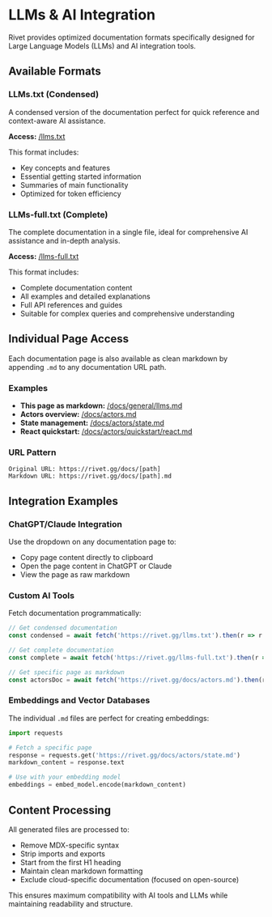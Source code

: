 # LLMs & AI Integration

Rivet provides optimized documentation formats specifically designed for Large Language Models (LLMs) and AI integration tools.

## Available Formats

### LLMs.txt (Condensed)
A condensed version of the documentation perfect for quick reference and context-aware AI assistance.

**Access:** [/llms.txt](/llms.txt)

This format includes:
- Key concepts and features
- Essential getting started information
- Summaries of main functionality
- Optimized for token efficiency

### LLMs-full.txt (Complete)
The complete documentation in a single file, ideal for comprehensive AI assistance and in-depth analysis.

**Access:** [/llms-full.txt](/llms-full.txt)

This format includes:
- Complete documentation content
- All examples and detailed explanations
- Full API references and guides
- Suitable for complex queries and comprehensive understanding

## Individual Page Access

Each documentation page is also available as clean markdown by appending `.md` to any documentation URL path.

### Examples

- **This page as markdown:** [/docs/general/llms.md](/docs/general/llms.md)
- **Actors overview:** [/docs/actors.md](/docs/actors.md)
- **State management:** [/docs/actors/state.md](/docs/actors/state.md)
- **React quickstart:** [/docs/actors/quickstart/react.md](/docs/actors/quickstart/react.md)

### URL Pattern

```
Original URL: https://rivet.gg/docs/[path]
Markdown URL: https://rivet.gg/docs/[path].md
```

## Integration Examples

### ChatGPT/Claude Integration

Use the dropdown on any documentation page to:
- Copy page content directly to clipboard
- Open the page content in ChatGPT or Claude
- View the page as raw markdown

### Custom AI Tools

Fetch documentation programmatically:

```javascript
// Get condensed documentation
const condensed = await fetch('https://rivet.gg/llms.txt').then(r => r.text());

// Get complete documentation
const complete = await fetch('https://rivet.gg/llms-full.txt').then(r => r.text());

// Get specific page as markdown
const actorsDoc = await fetch('https://rivet.gg/docs/actors.md').then(r => r.text());
```

### Embeddings and Vector Databases

The individual `.md` files are perfect for creating embeddings:

```python
import requests

# Fetch a specific page
response = requests.get('https://rivet.gg/docs/actors/state.md')
markdown_content = response.text

# Use with your embedding model
embeddings = embed_model.encode(markdown_content)
```

## Content Processing

All generated files are processed to:
- Remove MDX-specific syntax
- Strip imports and exports
- Start from the first H1 heading
- Maintain clean markdown formatting
- Exclude cloud-specific documentation (focused on open-source)

This ensures maximum compatibility with AI tools and LLMs while maintaining readability and structure.
